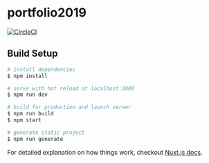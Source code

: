 # portfolio2019

[![CircleCI](https://circleci.com/gh/unipota/portfolio2019/tree/master.svg?style=svg)](https://circleci.com/gh/unipota/portfolio2019/tree/master)

## Build Setup

``` bash
# install dependencies
$ npm install

# serve with hot reload at localhost:3000
$ npm run dev

# build for production and launch server
$ npm run build
$ npm start

# generate static project
$ npm run generate
```

For detailed explanation on how things work, checkout [Nuxt.js docs](https://nuxtjs.org).

